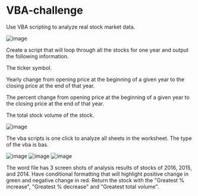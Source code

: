 # VBA-challenge
Use VBA scripting to analyze real stock market data.




![image](https://user-images.githubusercontent.com/79819331/119191484-b280d300-ba4c-11eb-896b-68a2b383076e.png)

Create a script that will loop through all the stocks for one year and output the following information.


The ticker symbol.


Yearly change from opening price at the beginning of a given year to the closing price at the end of that year.


The percent change from opening price at the beginning of a given year to the closing price at the end of that year.


The total stock volume of the stock.

![image](https://user-images.githubusercontent.com/79819331/119191346-806f7100-ba4c-11eb-9b4e-9fc8b9a5023a.png)


The vba scripts is one click to analyze all sheets in the worksheet. The type of the vba is bas.

![image](https://user-images.githubusercontent.com/79819331/119189452-1229af00-ba4a-11eb-9f68-98cda6433f2f.png)
![image](https://user-images.githubusercontent.com/79819331/119189466-1655cc80-ba4a-11eb-9267-9eb7d2185a34.png)
![image](https://user-images.githubusercontent.com/79819331/119189486-1b1a8080-ba4a-11eb-9049-7a821ab16f23.png)

The word file has 3 screen shots of analysis results of stocks of 2016, 2015, and 2014.
Have conditional formatting that will highlight positive change in green and negative change in red.
Return the stock with the "Greatest % increase", "Greatest % decrease" and "Greatest total volume". 
